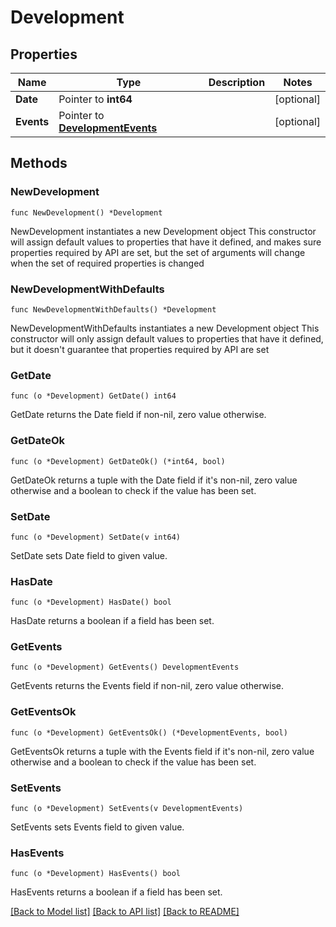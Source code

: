 # Development

## Properties

Name | Type | Description | Notes
------------ | ------------- | ------------- | -------------
**Date** | Pointer to **int64** |  | [optional] 
**Events** | Pointer to [**DevelopmentEvents**](DevelopmentEvents.md) |  | [optional] 

## Methods

### NewDevelopment

`func NewDevelopment() *Development`

NewDevelopment instantiates a new Development object
This constructor will assign default values to properties that have it defined,
and makes sure properties required by API are set, but the set of arguments
will change when the set of required properties is changed

### NewDevelopmentWithDefaults

`func NewDevelopmentWithDefaults() *Development`

NewDevelopmentWithDefaults instantiates a new Development object
This constructor will only assign default values to properties that have it defined,
but it doesn't guarantee that properties required by API are set

### GetDate

`func (o *Development) GetDate() int64`

GetDate returns the Date field if non-nil, zero value otherwise.

### GetDateOk

`func (o *Development) GetDateOk() (*int64, bool)`

GetDateOk returns a tuple with the Date field if it's non-nil, zero value otherwise
and a boolean to check if the value has been set.

### SetDate

`func (o *Development) SetDate(v int64)`

SetDate sets Date field to given value.

### HasDate

`func (o *Development) HasDate() bool`

HasDate returns a boolean if a field has been set.

### GetEvents

`func (o *Development) GetEvents() DevelopmentEvents`

GetEvents returns the Events field if non-nil, zero value otherwise.

### GetEventsOk

`func (o *Development) GetEventsOk() (*DevelopmentEvents, bool)`

GetEventsOk returns a tuple with the Events field if it's non-nil, zero value otherwise
and a boolean to check if the value has been set.

### SetEvents

`func (o *Development) SetEvents(v DevelopmentEvents)`

SetEvents sets Events field to given value.

### HasEvents

`func (o *Development) HasEvents() bool`

HasEvents returns a boolean if a field has been set.


[[Back to Model list]](../README.md#documentation-for-models) [[Back to API list]](../README.md#documentation-for-api-endpoints) [[Back to README]](../README.md)


